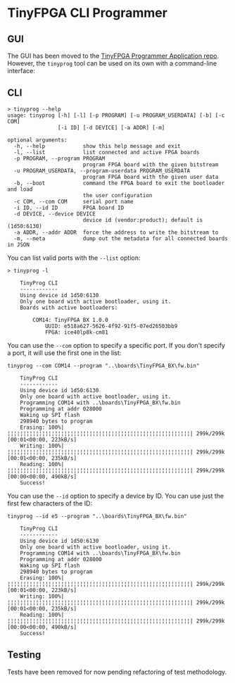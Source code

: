 # TinyFPGA CLI Programmer

## GUI

The GUI has been moved to the [TinyFPGA Programmer Application repo][gui-repo].
However, the `tinyprog` tool can be used on its own with a command-line
interface:

[gui-repo]: https://github.com/tinyfpga/TinyFPGA-Programmer-Application


## CLI

```
> tinyprog --help
usage: tinyprog [-h] [-l] [-p PROGRAM] [-u PROGRAM_USERDATA] [-b] [-c COM]
                [-i ID] [-d DEVICE] [-a ADDR] [-m]

optional arguments:
  -h, --help            show this help message and exit
  -l, --list            list connected and active FPGA boards
  -p PROGRAM, --program PROGRAM
                        program FPGA board with the given bitstream
  -u PROGRAM_USERDATA, --program-userdata PROGRAM_USERDATA
                        program FPGA board with the given user data
  -b, --boot            command the FPGA board to exit the bootloader and load
                        the user configuration
  -c COM, --com COM     serial port name
  -i ID, --id ID        FPGA board ID
  -d DEVICE, --device DEVICE
                        device id (vendor:product); default is (1d50:6130)
  -a ADDR, --addr ADDR  force the address to write the bitstream to
  -m, --meta            dump out the metadata for all connected boards in JSON
```

You can list valid ports with the `--list` option:

```
> tinyprog -l

    TinyProg CLI
    ------------
    Using device id 1d50:6130
    Only one board with active bootloader, using it.
    Boards with active bootloaders:

        COM14: TinyFPGA BX 1.0.0
            UUID: e518a627-5626-4f92-91f5-07ed26503bb9
            FPGA: ice40lp8k-cm81

```

You can use the `--com` option to specify a specific port.  If you don't specify a port, it will use the first one in the list:

```
tinyprog --com COM14 --program "..\boards\TinyFPGA_BX\fw.bin"

    TinyProg CLI
    ------------
    Using device id 1d50:6130
    Only one board with active bootloader, using it.
    Programming COM14 with ..\boards\TinyFPGA_BX\fw.bin
    Programming at addr 028000
    Waking up SPI flash
    298940 bytes to program
    Erasing: 100%|¦¦¦¦¦¦¦¦¦¦¦¦¦¦¦¦¦¦¦¦¦¦¦¦¦¦¦¦¦¦¦¦¦¦¦¦¦¦¦¦¦¦¦¦¦¦¦¦¦¦¦¦¦¦¦¦¦¦| 299k/299k [00:01<00:00, 223kB/s]
    Writing: 100%|¦¦¦¦¦¦¦¦¦¦¦¦¦¦¦¦¦¦¦¦¦¦¦¦¦¦¦¦¦¦¦¦¦¦¦¦¦¦¦¦¦¦¦¦¦¦¦¦¦¦¦¦¦¦¦¦¦¦| 299k/299k [00:01<00:00, 235kB/s]
    Reading: 100%|¦¦¦¦¦¦¦¦¦¦¦¦¦¦¦¦¦¦¦¦¦¦¦¦¦¦¦¦¦¦¦¦¦¦¦¦¦¦¦¦¦¦¦¦¦¦¦¦¦¦¦¦¦¦¦¦¦¦| 299k/299k [00:00<00:00, 490kB/s]
    Success!
```

You can use the `--id` option to specify a device by ID.  You can use just the first few characters of the ID:

```
tinyprog --id e5 --program "..\boards\TinyFPGA_BX\fw.bin"

    TinyProg CLI
    ------------
    Using device id 1d50:6130
    Only one board with active bootloader, using it.
    Programming COM14 with ..\boards\TinyFPGA_BX\fw.bin
    Programming at addr 028000
    Waking up SPI flash
    298940 bytes to program
    Erasing: 100%|¦¦¦¦¦¦¦¦¦¦¦¦¦¦¦¦¦¦¦¦¦¦¦¦¦¦¦¦¦¦¦¦¦¦¦¦¦¦¦¦¦¦¦¦¦¦¦¦¦¦¦¦¦¦¦¦¦¦| 299k/299k [00:01<00:00, 223kB/s]
    Writing: 100%|¦¦¦¦¦¦¦¦¦¦¦¦¦¦¦¦¦¦¦¦¦¦¦¦¦¦¦¦¦¦¦¦¦¦¦¦¦¦¦¦¦¦¦¦¦¦¦¦¦¦¦¦¦¦¦¦¦¦| 299k/299k [00:01<00:00, 235kB/s]
    Reading: 100%|¦¦¦¦¦¦¦¦¦¦¦¦¦¦¦¦¦¦¦¦¦¦¦¦¦¦¦¦¦¦¦¦¦¦¦¦¦¦¦¦¦¦¦¦¦¦¦¦¦¦¦¦¦¦¦¦¦¦| 299k/299k [00:00<00:00, 490kB/s]
    Success!
```


## Testing

Tests have been removed for now pending refactoring of test methodology.
